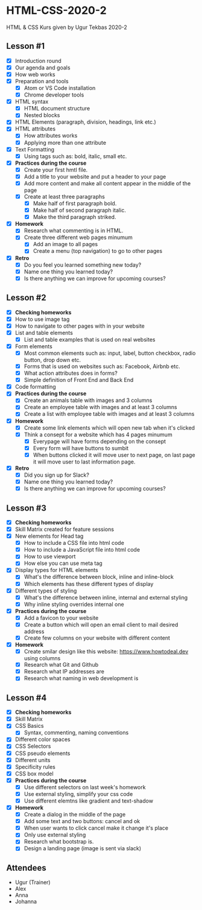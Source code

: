 # HTML-CSS-2020-2
HTML &amp; CSS Kurs given by Ugur Tekbas 2020-2

## Lesson #1

* [x] Introduction round
* [x] Our agenda and goals
* [x] How web works
* [x] Preparation and tools
  * [x] Atom or VS Code installation
  * [x] Chrome developer tools
* [x] HTML syntax
  * [x] HTML document structure
  * [x] Nested blocks
* [x] HTML Elements (paragraph, division, headings, link etc.)
* [x] HTML attributes
  * [x] How attributes works
  * [x] Applying more than one attribute
* [x] Text Formatting
  * [x] Using tags such as: bold, italic, small etc.

* [x] **Practices during the course**
  * [x] Create your first hmtl file.
  * [x] Add a title to your website and put a header to your page
  * [x] Add more content and make all content appear in the middle of the page
  * [x] Create at least three paragraphs
    * [x] Make half of first paragraph bold.
    * [x] Make half of second paragraph italic.
    * [x] Make the third paragraph striked.
* [x] **Homework**
    * [x] Research what commenting is in HTML.
    * [x] Create three different web pages minumum
        * [x] Add an image to all pages
        * [x] Create a menu (top navigation) to go to other pages
* [x] **Retro**
    * [x] Do you feel you learned something new today?
    * [x] Name one thing you learned today?
    * [x] Is there anything we can improve for upcoming courses?
    
## Lesson #2

* [x] **Checking homeworks**
* [x] How to use image tag
* [x] How to navigate to other pages with in your website
* [x] List and table elements
    * [x] List and table examples that is used on real websites
* [x] Form elements
    * [x] Most common elements such as: input, label, button checkbox, radio button, drop down etc.
    * [x] Forms that is used on websites such as: Facebook, Airbnb etc.
    * [x] What action attributes does in forms?
    * [x] Simple definition of Front End and Back End
* [x] Code formatting
* [x] **Practices during the course**
    * [x] Create an animals table with images and 3 columns
    * [x] Create an employee table with images and at least 3 columns
    * [x] Create a list with employee table with images and at least 3 columns
 * [x] **Homework**
    * [x] Create some link elements which will open new tab when it's clicked
    * [x] Think a consept for a website which has 4 pages minumum
        * [x] Everypage will have forms depending on the consept
        * [x] Every form will have buttons to sumbit
        * [x] When buttons clicked it will move user to next page, on last page it will move user to last information page.
* [x] **Retro**
    * [x] Did you sign up for Slack?
    * [x] Name one thing you learned today?
    * [x] Is there anything we can improve for upcoming courses?
    
## Lesson #3

* [x] **Checking homeworks**
* [x] Skill Matrix created for feature sessions
* [x] New elements for Head tag
    * [x] How to include a CSS file into html code
    * [x] How to include a JavaScript file into html code
    * [x] How to use viewport
    * [x] How else you can use meta tag
* [x] Display types for HTML elements
    * [x] What's the difference between block, inline and inline-block
    * [x] Which elements has these different types of display
* [x] Different types of styling
    * [x] What's the difference between inline, internal and external styling
    * [x] Why inline styling overrides internal one
* [x] **Practices during the course**
    * [x] Add a favicon to your website
    * [x] Create a button which will open an email client to mail desired address
    * [x] Create few columns on your website with different content        
* [x] **Homework**
    * [x] Create smilar design like this website: https://www.howtodeal.dev using columns
    * [x] Research what Git and Github
    * [x] Research what IP addresses are
    * [x] Research what naming in web development is

## Lesson #4
* [x] **Checking homeworks**
* [x] Skill Matrix 
* [x] CSS Basics
    * [x] Syntax, commenting, naming conventions
* [x] Different color spaces
* [x] CSS Selectors
* [x] CSS pseudo elements
* [x] Different units
* [x] Specificity rules
* [x] CSS box model
* [x] **Practices during the course**
    * [x] Use different selectors on last week's homework
    * [x] Use external styling, simplify your css code
    * [x] Use different elemtns like gradient and text-shadow
* [x] **Homework**
    * [x] Create a dialog in the middle of the page
    * [x] Add some text and two buttons: cancel and ok
    * [x] When user wants to click cancel make it change it's place
    * [x] Only use external styling
    * [x] Research what bootstrap is.
    * [x] Design a landing page (image is sent via slack)

## Attendees
- Ugur (Trainer)
- Alex
- Anna
- Johanna
